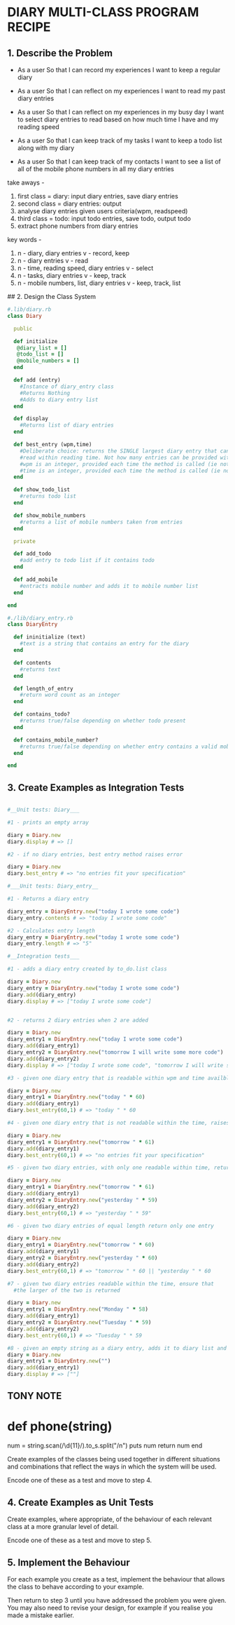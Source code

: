 # DIARY MULTI-CLASS PROGRAM RECIPE

## 1. Describe the Problem

* As a user
So that I can record my experiences
I want to keep a regular diary

* As a user
So that I can reflect on my experiences
I want to read my past diary entries

* As a user
So that I can reflect on my experiences in my busy day
I want to select diary entries to read based on how much time I have and my reading speed

* As a user
So that I can keep track of my tasks
I want to keep a todo list along with my diary

* As a user
So that I can keep track of my contacts
I want to see a list of all of the mobile phone numbers in all my diary entries

take aways - 
1) first class = diary: input diary entries, save diary entries
2) second class = diary entries: output
3) analyse diary entries given users criteria(wpm, readspeed)
4) third class = todo: input todo entries, save todo, output todo
5) extract phone numbers from diary entries

key words -
1) n - diary, diary entries
   v - record, keep
2) n - diary entries
   v - read
3) n - time, reading speed, diary entries
   v - select 
4) n - tasks, diary entries 
   v - keep, track
5) n - mobile numbers, list, diary entries
   v - keep, track, list

## 2. Design the Class System

```Ruby
#.lib/diary.rb
class Diary 

  public 

  def initialize
   @diary_list = []
   @todo_list = []
   @mobile_numbers = []
  end 

  def add (entry)
    #Instance of diary_entry class
    #Returns Nothing 
    #Adds to diary entry list 
  end 

  def display
    #Returns list of diary entries
  end 

  def best_entry (wpm,time)
    #Deliberate choice: returns the SINGLE largest diary entry that can be 
    #read within reading time. Not how many entries can be provided within reading time 
    #wpm is an integer, provided each time the method is called (ie not set somewhere else)
    #time is an integer, provided each time the method is called (ie not set somewhere else)
  end 

  def show_todo_list 
    #returns todo list
  end

  def show_mobile_numbers
    #returns a list of mobile numbers taken from entries
  end

  private

  def add_todo
    #add entry to todo list if it contains todo
  end

  def add_mobile
    #entracts mobile number and adds it to mobile number list
  end

end 

#./lib/diary_entry.rb
class DiaryEntry 

  def ininitialize (text)
    #text is a string that contains an entry for the diary 
  end 

  def contents 
    #returns text 
  end 

  def length_of_entry
    #return word count as an integer
  end

  def contains_todo?
    #returns true/false depending on whether todo present
  end

  def contains_mobile_number?
    #returns true/false depending on whether entry contains a valid mobile number
  end

end 

```

## 3. Create Examples as Integration Tests

```Ruby

#__Unit tests: Diary___ 

#1 - prints an empty array 

diary = Diary.new 
diary.display # => []

#2 - if no diary entries, best entry method raises error

diary = Diary.new 
diary.best_entry # => "no entries fit your specification"

#___Unit tests: Diary_entry__

#1 - Returns a diary entry 

diary_entry = DiaryEntry.new("today I wrote some code")
diary_entry.contents # => "today I wrote some code"

#2 - Calculates entry length 
diary_entry = DiaryEntry.new("today I wrote some code")
diary_entry.length # => "5"

#__Integration tests___ 

#1 - adds a diary entry created by to_do.list class

diary = Diary.new
diary_entry = DiaryEntry.new("today I wrote some code")
diary.add(diary_entry)
diary.display # => ["today I wrote some code"]


#2 - returns 2 diary entries when 2 are added 

diary = Diary.new
diary_entry1 = DiaryEntry.new("today I wrote some code")
diary.add(diary_entry1)
diary_entry2 = DiaryEntry.new("tomorrow I will write some more code")
diary.add(diary_entry2)
diary.display # => ["today I wrote some code", "tomorrow I will write some more code"]

#3 - given one diary entry that is readable within wpm and time availble, returns entry 

diary = Diary.new
diary_entry1 = DiaryEntry.new("today " * 60)
diary.add(diary_entry1)
diary.best_entry(60,1) # => "today " * 60

#4 - given one diary entry that is not readable within the time, raises error

diary = Diary.new
diary_entry1 = DiaryEntry.new("tomorrow " * 61)
diary.add(diary_entry1)
diary.best_entry(60,1) # => "no entries fit your specification"

#5 - given two diary entries, with only one readable within time, return that entry 

diary = Diary.new
diary_entry1 = DiaryEntry.new("tomorrow " * 61)
diary.add(diary_entry1)
diary_entry2 = DiaryEntry.new("yesterday " * 59)
diary.add(diary_entry2)
diary.best_entry(60,1) # => "yesterday " * 59"

#6 - given two diary entries of equal length return only one entry 

diary = Diary.new
diary_entry1 = DiaryEntry.new("tomorrow " * 60)
diary.add(diary_entry1)
diary_entry2 = DiaryEntry.new("yesterday " * 60)
diary.add(diary_entry2)
diary.best_entry(60,1) # => "tomorrow " * 60 || "yesterday " * 60

#7 - given two diary entries readable within the time, ensure that 
  #the larger of the two is returned

diary = Diary.new
diary_entry1 = DiaryEntry.new("Monday " * 58)
diary.add(diary_entry1)
diary_entry2 = DiaryEntry.new("Tuesday " * 59)
diary.add(diary_entry2)
diary.best_entry(60,1) # => "Tuesday " * 59 

#8 - given an empty string as a diary entry, adds it to diary list and returns it 
diary = Diary.new
diary_entry1 = DiaryEntry.new("")
diary.add(diary_entry1)
diary.display # => [""]

```
## TONY NOTE
# def phone(string)
  num = string.scan(/\d{11}/).to_s.split("/n")
  puts num
  return num
end

Create examples of the classes being used together in different situations and combinations that reflect the ways in which the system will be used.

Encode one of these as a test and move to step 4.

## 4. Create Examples as Unit Tests

Create examples, where appropriate, of the behaviour of each relevant class at a more granular level of detail.

Encode one of these as a test and move to step 5.

## 5. Implement the Behaviour

For each example you create as a test, implement the behaviour that allows the class to behave according to your example.

Then return to step 3 until you have addressed the problem you were given. You may also need to revise your design, for example if you realise you made a mistake earlier.